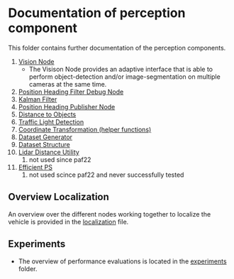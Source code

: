 # Documentation of perception component

This folder contains further documentation of the perception components.

1. [Vision Node](./vision_node.md)
   - The Visison Node provides an adaptive interface that is able to perform object-detection and/or image-segmentation on multiple cameras at the same time.
2. [Position Heading Filter Debug Node](./position_heading_filter_debug_node.md)
3. [Kalman Filter](./kalman_filter.md)
4. [Position Heading Publisher Node](./position_heading_publisher_node.md)
5. [Distance to Objects](./distance_to_objects.md)
6. [Traffic Light Detection](./traffic_light_detection.md)
7. [Coordinate Transformation (helper functions)](./coordinate_transformation.md)
8. [Dataset Generator](./dataset_generator.md)
9. [Dataset Structure](./dataset_structure.md)
10. [Lidar Distance Utility](./lidar_distance_utility.md)
    1. not used since paf22
11. [Efficient PS](./efficientps.md)
    1. not used scince paf22 and never successfully tested

## Overview Localization

An overview over the different nodes working together to localize the vehicle is provided in the [localization](./localization.md) file.

## Experiments

- The overview of performance evaluations is located in the [experiments](./experiments/README.md) folder.
